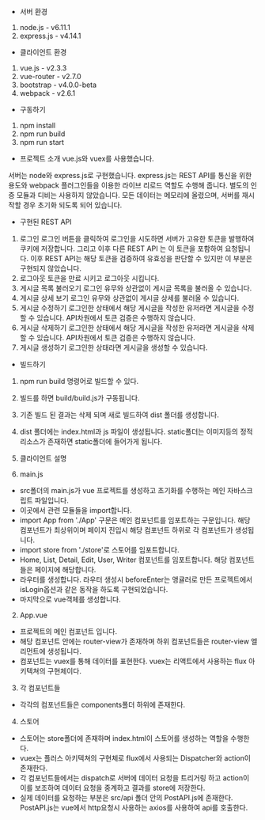 - 서버 환경
1. node.js - v6.11.1
2. express.js - v4.14.1

- 클라이언트 환경
1. vue.js - v2.3.3
2. vue-router - v2.7.0
3. bootstrap - v4.0.0-beta
4. webpack - v2.6.1

- 구동하기
1. npm install
2. npm run build
3. npm run start

- 프로젝트 소개
vue.js와 vuex를 사용했습니다.

서버는 node와 express.js로 구현했습니다. express.js는 REST API를 통신을 위한 용도와 webpack 플러그인들을 이용한 라이브 리로드 역할도 수행해 줍니다. 별도의 인증 모듈과 디비는 사용하지 않았습니다. 모든 데이터는 메모리에 올렸으며, 서버를 재시작할 경우 초기화 되도록 되어 있습니다.

- 구현된 REST API
1. 로그인
로그인 버튼을 클릭하여 로그인을 시도하면 서버가 고유한 토큰을 발행하여 쿠키에 저장합니다. 그리고 이후 다른 REST API 는 이 토큰을 포함하여 요청됩니다. 이후 REST API는 해당 토큰을 검증하여 유효성을 판단할 수 있지만 이 부분은 구현되지 않았습니다.
2. 로그아웃
토큰을 만료 시키고 로그아웃 시킵니다.
3. 게시글 목록 불러오기
로그인 유무와 상관없이 게시글 목록을 불러올 수 있습니다.
4. 게시글 상세 보기
로그인 유무와 상관없이 게시글 상세를 불러올 수 있습니다.
5. 게시글 수정하기
로그인한 상태에서 해당 게시글을 작성한 유저라면 게시글을 수정할 수 있습니다. API차원에서 토큰 검증은 수행하지 않습니다.
6. 게시글 삭제하기
로그인한 상태에서 해당 게시글을 작성한 유저라면 게시글을 삭제할 수 있습니다. API차원에서 토큰 검증은 수행하지 않습니다.
7. 게시글 생성하기
로그인한 상태라면 게시글을 생성할 수 있습니다.


- 빌드하기
1. npm run build 명령어로 빌드할 수 있다.
2. 빌드를 하면 build/build.js가 구동됩니다.
3. 기존 빌드 된 결과는 삭제 되며 새로 빌드하여 dist 폴더를 생성합니다.
4. dist 폴더에는 index.html과 js 파일이 생성됩니다. static폴더는 이미지등의 정적 리소스가 존재하면 static폴더에 들어가게 됩니다.

5. 클라이언트 설명
1. main.js
- src폴더의 main.js가 vue 프로젝트를 생성하고 초기화를 수행하는 메인 자바스크립트 파일입니다.
- 이곳에서 관련 모듈들을 import합니다.
- import App from './App' 구문은 메인 컴포넌트를 임포트하는 구문입니다. 해당 컴포넌트가 최상위이며 페이지 진입시 해당 컴포넌트 하위로 각 컴포넌트가 생성됩니다.
- import store from './store'로 스토어를 임포트합니다.
- Home, List, Detail, Edit, User, Writer 컴포넌트를 임포트합니다. 해당 컴포넌트들은 페이지에 해당합니다.
- 라우터를 생성합니다. 라우터 생성시 beforeEnter는 앵귤러로 만든 프로젝트에서 isLogin옵션과 같은 동작을 하도록 구현되었습니다.
- 마지막으로 vue객체를 생성합니다.

2. App.vue
- 프로젝트의 메인 컴포넌트 입니다.
- 해당 컴포넌트 안에는 router-view가 존재하며 하위 컴포넌트들은 router-view 엘리먼트에 생성됩니다.
- 컴포넌트는 vuex를 통해 데이터를 표현한다. vuex는 리액트에서 사용하는 flux 아키텍쳐의 구현체이다.

3. 각 컴포넌트들
- 각각의 컴포넌트들은 components폴더 하위에 존재한다.

4. 스토어
- 스토어는 store폴더에 존재하며 index.html이 스토어를 생성하는 역할을 수행한다.
- vuex는 플러스 아키텍쳐의 구현체로 flux에서 사용되는 Dispatcher와 action이 존재한다.
- 각 컴포넌트들에서는 dispatch로 서버에 데이터 요청을 트리거링 하고 action이 이를 보조하여 데이터 요청을 중계하고 결과를 store에 저장한다.
- 실제 데이터를 요청하는 부분은 src/api 폴더 안의 PostAPI.js에 존재한다. PostAPI.js는 vue에서 http요청시 사용하는 axios를 사용하여 api를 호출한다.







 
